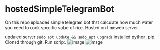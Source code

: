 # hostedSimpleTelegramBot
On this repo uploaded simple telegram bot that calculate how much water you need to cook specific value of rice. Hosted on timeweb server.

updated server ```sudo apt update && sudo apt upgrade```
installed python, pip. Cloned through git. Run script.
![image](https://github.com/user-attachments/assets/20a7991d-722d-489a-9aa1-7ea2ac65bac4)
![image](https://github.com/user-attachments/assets/918baa60-ec5b-4536-a2ce-66efc67d6914)
